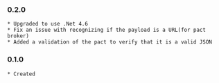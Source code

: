 ### 0.2.0
	* Upgraded to use .Net 4.6
	* Fix an issue with recognizing if the payload is a URL(for pact broker)
	* Added a validation of the pact to verify that it is a valid JSON

### 0.1.0
	* Created